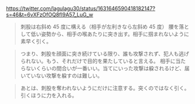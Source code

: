 https://twitter.com/lagulagu30/status/1631646590418182147?s=46&t=6vXFzOfOQ8fI9A57_LuG_w

> 刺股は右斜め 45 度に構える（相手が左利きなら左斜め 45 度）
> 腰を落として低い姿勢から、相手の喉あたりに突き出す。相手に掴まれないように素早く引く。

> つまり、刺股を顔面に突き続けている限り、誰も攻撃されず、犯人も逃げられない。もう、それだけで目的を果たしていると言える。
> 相手に当たらないくらいの間合いが一番いい。当てにいった攻撃は躱されるけど、届いていない攻撃を躱すのは難しい。

> あとは、刺股を奪われないようにだけに注意する。突くのではなく引く。引くほうに力を入れる。
